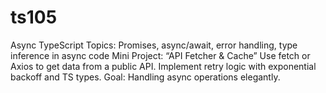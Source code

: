 # ts105
Async TypeScript  Topics: Promises, async/await, error handling, type inference in async code Mini Project: “API Fetcher &amp; Cache”  Use fetch or Axios to get data from a public API.  Implement retry logic with exponential backoff and TS types. Goal: Handling async operations elegantly.
